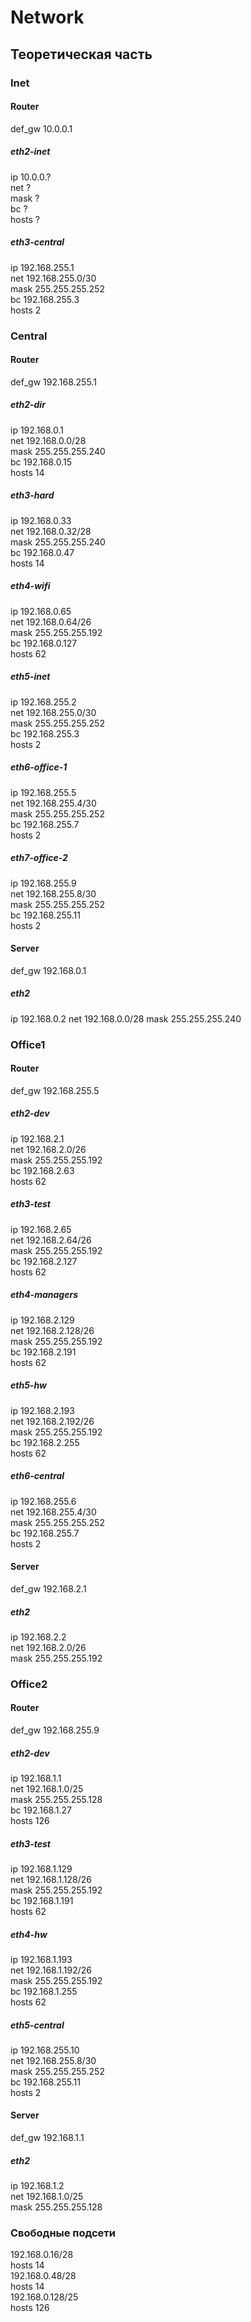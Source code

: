 # Network

## Теоретическая часть

### Inet

#### Router
def_gw 10.0.0.1  
##### eth2-inet
ip 10.0.0.?  
net ?  
mask ?  
bc ?  
hosts ?  
##### eth3-central
ip 192.168.255.1  
net 192.168.255.0/30  
mask 255.255.255.252  
bc 192.168.255.3  
hosts 2  

### Central

#### Router
def_gw 192.168.255.1  
##### eth2-dir
ip 192.168.0.1  
net 192.168.0.0/28  
mask 255.255.255.240  
bc 192.168.0.15  
hosts 14  
##### eth3-hard
ip 192.168.0.33  
net 192.168.0.32/28  
mask 255.255.255.240  
bc 192.168.0.47  
hosts 14  
##### eth4-wifi
ip 192.168.0.65  
net 192.168.0.64/26  
mask 255.255.255.192  
bc 192.168.0.127  
hosts 62  
##### eth5-inet
ip 192.168.255.2  
net 192.168.255.0/30  
mask 255.255.255.252  
bc 192.168.255.3  
hosts 2  
##### eth6-office-1
ip 192.168.255.5  
net 192.168.255.4/30  
mask 255.255.255.252  
bc 192.168.255.7  
hosts 2  
##### eth7-office-2
ip 192.168.255.9  
net 192.168.255.8/30  
mask 255.255.255.252  
bc 192.168.255.11  
hosts 2  

#### Server
def_gw 192.168.0.1
##### eth2
ip 192.168.0.2
net 192.168.0.0/28
mask 255.255.255.240

### Office1

#### Router
def_gw 192.168.255.5  
##### eth2-dev
ip 192.168.2.1  
net 192.168.2.0/26  
mask 255.255.255.192  
bc 192.168.2.63  
hosts 62  
##### eth3-test
ip 192.168.2.65  
net 192.168.2.64/26  
mask 255.255.255.192  
bc 192.168.2.127  
hosts 62  
##### eth4-managers
ip 192.168.2.129  
net 192.168.2.128/26  
mask 255.255.255.192  
bc 192.168.2.191  
hosts 62  
##### eth5-hw
ip 192.168.2.193  
net 192.168.2.192/26  
mask 255.255.255.192  
bc 192.168.2.255  
hosts 62  
##### eth6-central  
ip 192.168.255.6  
net 192.168.255.4/30  
mask 255.255.255.252  
bc 192.168.255.7  
hosts 2  

#### Server
def_gw 192.168.2.1  
##### eth2
ip 192.168.2.2  
net 192.168.2.0/26  
mask 255.255.255.192  

### Office2

#### Router
def_gw 192.168.255.9  
##### eth2-dev
ip 192.168.1.1  
net 192.168.1.0/25  
mask 255.255.255.128  
bc 192.168.1.27  
hosts 126  
##### eth3-test
ip 192.168.1.129  
net 192.168.1.128/26  
mask 255.255.255.192  
bc 192.168.1.191  
hosts 62  
##### eth4-hw
ip 192.168.1.193  
net 192.168.1.192/26  
mask 255.255.255.192  
bc 192.168.1.255  
hosts 62  
##### eth5-central
ip 192.168.255.10  
net 192.168.255.8/30  
mask 255.255.255.252  
bc 192.168.255.11  
hosts 2  

#### Server
def_gw 192.168.1.1  
##### eth2
ip 192.168.1.2  
net 192.168.1.0/25  
mask 255.255.255.128  

### Свободные подсети
192.168.0.16/28  
hosts 14  
192.168.0.48/28  
hosts 14  
192.168.0.128/25  
hosts 126  
